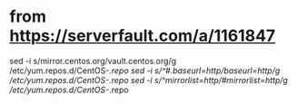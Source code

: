 # from https://serverfault.com/a/1161847
sed -i s/mirror.centos.org/vault.centos.org/g /etc/yum.repos.d/CentOS-*.repo
sed -i s/^#.*baseurl=http/baseurl=http/g /etc/yum.repos.d/CentOS-*.repo
sed -i s/^mirrorlist=http/#mirrorlist=http/g /etc/yum.repos.d/CentOS-*.repo
